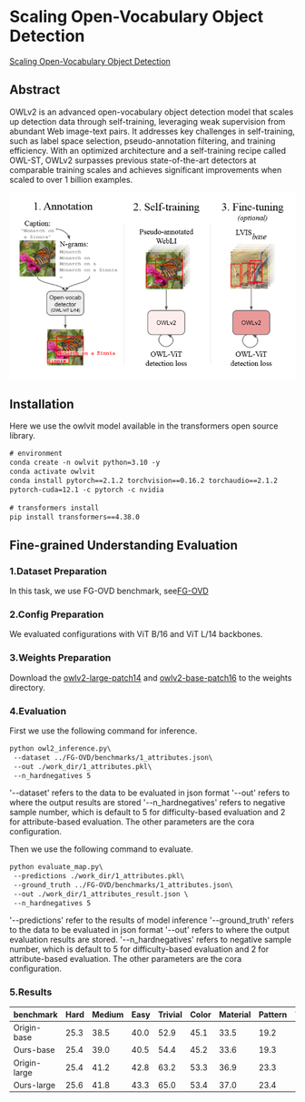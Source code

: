 # Scaling Open-Vocabulary Object Detection

[Scaling Open-Vocabulary Object Detection](https://arxiv.org/abs/2306.09683)

## Abstract

OWLv2 is an advanced open-vocabulary object detection model that scales up detection data through self-training, leveraging weak supervision from abundant Web image-text pairs.   It addresses key challenges in self-training, such as label space selection, pseudo-annotation filtering, and training efficiency.   With an optimized architecture and a self-training recipe called OWL-ST, OWLv2 surpasses previous state-of-the-art detectors at comparable training scales and achieves significant improvements when scaled to over 1 billion examples.

![owlv2-overview](https://github.com/better-chao/perceptual_abilities_evaluation/blob/main/images/owlv2-overview.png)

## Installation

Here we use the owlvit model available in the transformers open source library.

```
# environment
conda create -n owlvit python=3.10 -y
conda activate owlvit
conda install pytorch==2.1.2 torchvision==0.16.2 torchaudio==2.1.2 pytorch-cuda=12.1 -c pytorch -c nvidia

# transformers install
pip install transformers==4.38.0

```

## Fine-grained Understanding Evaluation

### 1.Dataset Preparation

In this task, we use FG-OVD benchmark, see[FG-OVD](https://github.com/better-chao/perceptual_abilities_evaluation/blob/main/datasets/FG-OVD/README.md)

### 2.Config Preparation

We evaluated configurations with ViT B/16 and ViT L/14 backbones.

### 3.Weights Preparation

Download the [owlv2-large-patch14](https://huggingface.co/google/owlv2-large-patch14) and [owlv2-base-patch16](https://huggingface.co/google/owlv2-base-patch16) to the weights directory.

### 4.Evaluation

First we use the following command for inference.

```
python owl2_inference.py\
 --dataset ../FG-OVD/benchmarks/1_attributes.json\
 --out ./work_dir/1_attributes.pkl\
 --n_hardnegatives 5
```

'--dataset' refers to the data to be evaluated in json format
'--out' refers to where the output results are stored
'--n_hardnegatives' refers to negative sample number, which is default to 5 for difficulty-based evaluation and 2 for attribute-based evaluation.
The other parameters are the cora configuration.

Then we use the following command to evaluate.

```
python evaluate_map.py\
 --predictions ./work_dir/1_attributes.pkl\
 --ground_truth ../FG-OVD/benchmarks/1_attributes.json\
 --out ./work_dir/1_attributes_result.json \
 --n_hardnegatives 5
```

'--predictions' refer to the results of model inference
'--ground_truth' refers to the data to be evaluated in json format
'--out' refers to where the output evaluation results are stored.
'--n_hardnegatives' refers to negative sample number, which is default to 5 for difficulty-based evaluation and 2 for attribute-based evaluation.
The other parameters are the cora configuration.

### 5.Results

| benchmark | Hard | Medium | Easy | Trivial | Color | Material | Pattern | Transp |
 |---|---|---|---|---|---|---|---|---|
| Origin-base | 25.3 | 38.5 | 40.0 | 52.9 | 45.1 | 33.5 | 19.2 | 28.5 |
| Ours-base | 25.4 | 39.0 | 40.5 | 54.4 | 45.2 | 33.6 | 19.3 | 28.5 |
| Origin-large | 25.4 | 41.2 | 42.8 | 63.2 | 53.3 | 36.9 | 23.3 | 12.2 |
| Ours-large | 25.6 | 41.8 | 43.3 | 65.0 | 53.4 | 37.0 | 23.4 | 12.2 |
